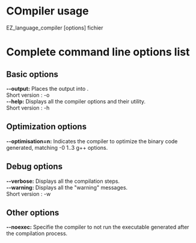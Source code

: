 # COmpiler usage
EZ_language_compiler [options] fichier


# Complete command line options list
## Basic options
**--output:**  Places the output into <file>.  
Short version :  -o  
**--help:** Displays all the compiler options and their utility.   
Short version :  -h  
## Optimization options
**--optimisation=n:** Indicates the compiler to optimize the binary code generated, matching -0 1..3 g++ options.   
## Debug options
**--verbose:** Displays all the compilation steps.  
**--warning:** Displays all the "warning" messages.  
Short version : -w  
## Other options
**--noexec:** Specifie the compiler to not run the executable generated after the compilation process.
